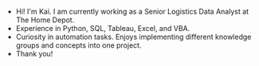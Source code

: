 - Hi! I'm Kai. I am currently working as a Senior Logistics Data Analyst at The Home Depot.
- Experience in Python, SQL, Tableau, Excel, and VBA.
- Curiosity in automation tasks. Enjoys implementing different knowledge groups and concepts into one project.
- Thank you!
